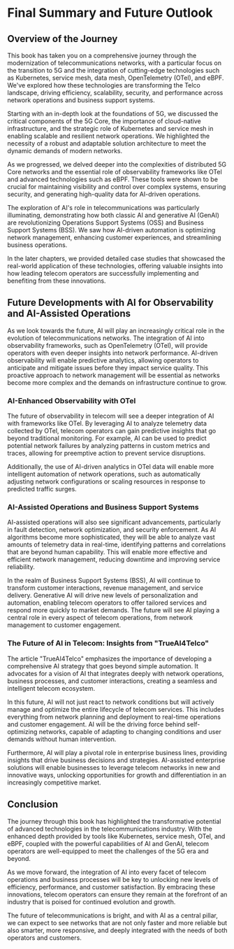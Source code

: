 # Final Summary and Future Outlook

## Overview of the Journey

This book has taken you on a comprehensive journey through the modernization of telecommunications networks, with a particular focus on the transition to 5G and the integration of cutting-edge technologies such as Kubernetes, service mesh, data mesh, OpenTelemetry (OTel), and eBPF. We've explored how these technologies are transforming the Telco landscape, driving efficiency, scalability, security, and performance across network operations and business support systems.

Starting with an in-depth look at the foundations of 5G, we discussed the critical components of the 5G Core, the importance of cloud-native infrastructure, and the strategic role of Kubernetes and service mesh in enabling scalable and resilient network operations. We highlighted the necessity of a robust and adaptable solution architecture to meet the dynamic demands of modern networks.

As we progressed, we delved deeper into the complexities of distributed 5G Core networks and the essential role of observability frameworks like OTel and advanced technologies such as eBPF. These tools were shown to be crucial for maintaining visibility and control over complex systems, ensuring security, and generating high-quality data for AI-driven operations.

The exploration of AI's role in telecommunications was particularly illuminating, demonstrating how both classic AI and generative AI (GenAI) are revolutionizing Operations Support Systems (OSS) and Business Support Systems (BSS). We saw how AI-driven automation is optimizing network management, enhancing customer experiences, and streamlining business operations.

In the later chapters, we provided detailed case studies that showcased the real-world application of these technologies, offering valuable insights into how leading telecom operators are successfully implementing and benefiting from these innovations.

## Future Developments with AI for Observability and AI-Assisted Operations

As we look towards the future, AI will play an increasingly critical role in the evolution of telecommunications networks. The integration of AI into observability frameworks, such as OpenTelemetry (OTel), will provide operators with even deeper insights into network performance. AI-driven observability will enable predictive analytics, allowing operators to anticipate and mitigate issues before they impact service quality. This proactive approach to network management will be essential as networks become more complex and the demands on infrastructure continue to grow.

### AI-Enhanced Observability with OTel

The future of observability in telecom will see a deeper integration of AI with frameworks like OTel. By leveraging AI to analyze telemetry data collected by OTel, telecom operators can gain predictive insights that go beyond traditional monitoring. For example, AI can be used to predict potential network failures by analyzing patterns in custom metrics and traces, allowing for preemptive action to prevent service disruptions.

Additionally, the use of AI-driven analytics in OTel data will enable more intelligent automation of network operations, such as automatically adjusting network configurations or scaling resources in response to predicted traffic surges.

### AI-Assisted Operations and Business Support Systems

AI-assisted operations will also see significant advancements, particularly in fault detection, network optimization, and security enforcement. As AI algorithms become more sophisticated, they will be able to analyze vast amounts of telemetry data in real-time, identifying patterns and correlations that are beyond human capability. This will enable more effective and efficient network management, reducing downtime and improving service reliability.

In the realm of Business Support Systems (BSS), AI will continue to transform customer interactions, revenue management, and service delivery. Generative AI will drive new levels of personalization and automation, enabling telecom operators to offer tailored services and respond more quickly to market demands. The future will see AI playing a central role in every aspect of telecom operations, from network management to customer engagement.

### The Future of AI in Telecom: Insights from "TrueAI4Telco"

The article "TrueAI4Telco" emphasizes the importance of developing a comprehensive AI strategy that goes beyond simple automation. It advocates for a vision of AI that integrates deeply with network operations, business processes, and customer interactions, creating a seamless and intelligent telecom ecosystem.

In this future, AI will not just react to network conditions but will actively manage and optimize the entire lifecycle of telecom services. This includes everything from network planning and deployment to real-time operations and customer engagement. AI will be the driving force behind self-optimizing networks, capable of adapting to changing conditions and user demands without human intervention.

Furthermore, AI will play a pivotal role in enterprise business lines, providing insights that drive business decisions and strategies. AI-assisted enterprise solutions will enable businesses to leverage telecom networks in new and innovative ways, unlocking opportunities for growth and differentiation in an increasingly competitive market.

## Conclusion

The journey through this book has highlighted the transformative potential of advanced technologies in the telecommunications industry. With the enhanced depth provided by tools like Kubernetes, service mesh, OTel, and eBPF, coupled with the powerful capabilities of AI and GenAI, telecom operators are well-equipped to meet the challenges of the 5G era and beyond.

As we move forward, the integration of AI into every facet of telecom operations and business processes will be key to unlocking new levels of efficiency, performance, and customer satisfaction. By embracing these innovations, telecom operators can ensure they remain at the forefront of an industry that is poised for continued evolution and growth.

The future of telecommunications is bright, and with AI as a central pillar, we can expect to see networks that are not only faster and more reliable but also smarter, more responsive, and deeply integrated with the needs of both operators and customers.
